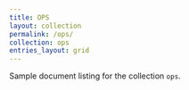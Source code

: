 ```yaml
---
title: OPS
layout: collection
permalink: /ops/
collection: ops
entries_layout: grid
---
```


Sample document listing for the collection `ops`.
